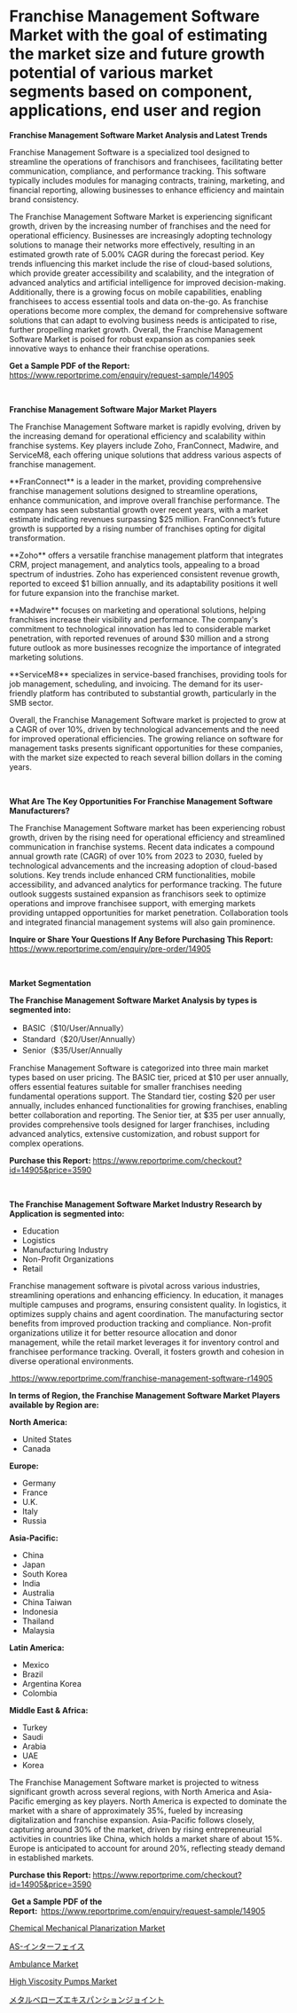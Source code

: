 <p><h1>Franchise Management Software Market with the goal of estimating the market size and future growth potential of various market segments based on component, applications, end user and region</h1></p><p><strong>Franchise Management Software Market Analysis and Latest Trends</strong></p>
<p><p>Franchise Management Software is a specialized tool designed to streamline the operations of franchisors and franchisees, facilitating better communication, compliance, and performance tracking. This software typically includes modules for managing contracts, training, marketing, and financial reporting, allowing businesses to enhance efficiency and maintain brand consistency.</p><p>The Franchise Management Software Market is experiencing significant growth, driven by the increasing number of franchises and the need for operational efficiency. Businesses are increasingly adopting technology solutions to manage their networks more effectively, resulting in an estimated growth rate of 5.00% CAGR during the forecast period. Key trends influencing this market include the rise of cloud-based solutions, which provide greater accessibility and scalability, and the integration of advanced analytics and artificial intelligence for improved decision-making. Additionally, there is a growing focus on mobile capabilities, enabling franchisees to access essential tools and data on-the-go. As franchise operations become more complex, the demand for comprehensive software solutions that can adapt to evolving business needs is anticipated to rise, further propelling market growth. Overall, the Franchise Management Software Market is poised for robust expansion as companies seek innovative ways to enhance their franchise operations.</p></p>
<p><strong>Get a Sample PDF of the Report:&nbsp;</strong> <a href="https://www.reportprime.com/enquiry/request-sample/14905">https://www.reportprime.com/enquiry/request-sample/14905</a></p>
<p>&nbsp;</p>
<p><strong>Franchise Management Software Major Market Players</strong></p>
<p><p>The Franchise Management Software market is rapidly evolving, driven by the increasing demand for operational efficiency and scalability within franchise systems. Key players include Zoho, FranConnect, Madwire, and ServiceM8, each offering unique solutions that address various aspects of franchise management.</p><p>**FranConnect** is a leader in the market, providing comprehensive franchise management solutions designed to streamline operations, enhance communication, and improve overall franchise performance. The company has seen substantial growth over recent years, with a market estimate indicating revenues surpassing $25 million. FranConnect’s future growth is supported by a rising number of franchises opting for digital transformation.</p><p>**Zoho** offers a versatile franchise management platform that integrates CRM, project management, and analytics tools, appealing to a broad spectrum of industries. Zoho has experienced consistent revenue growth, reported to exceed $1 billion annually, and its adaptability positions it well for future expansion into the franchise market.</p><p>**Madwire** focuses on marketing and operational solutions, helping franchises increase their visibility and performance. The company's commitment to technological innovation has led to considerable market penetration, with reported revenues of around $30 million and a strong future outlook as more businesses recognize the importance of integrated marketing solutions.</p><p>**ServiceM8** specializes in service-based franchises, providing tools for job management, scheduling, and invoicing. The demand for its user-friendly platform has contributed to substantial growth, particularly in the SMB sector.</p><p>Overall, the Franchise Management Software market is projected to grow at a CAGR of over 10%, driven by technological advancements and the need for improved operational efficiencies. The growing reliance on software for management tasks presents significant opportunities for these companies, with the market size expected to reach several billion dollars in the coming years.</p></p>
<p>&nbsp;</p>
<p><strong>What Are The Key Opportunities For Franchise Management Software Manufacturers?</strong></p>
<p><p>The Franchise Management Software market has been experiencing robust growth, driven by the rising need for operational efficiency and streamlined communication in franchise systems. Recent data indicates a compound annual growth rate (CAGR) of over 10% from 2023 to 2030, fueled by technological advancements and the increasing adoption of cloud-based solutions. Key trends include enhanced CRM functionalities, mobile accessibility, and advanced analytics for performance tracking. The future outlook suggests sustained expansion as franchisors seek to optimize operations and improve franchisee support, with emerging markets providing untapped opportunities for market penetration. Collaboration tools and integrated financial management systems will also gain prominence.</p></p>
<p><strong>Inquire or Share Your Questions If Any Before Purchasing This Report:</strong> <a href="https://www.reportprime.com/enquiry/pre-order/14905">https://www.reportprime.com/enquiry/pre-order/14905</a></p>
<p>&nbsp;</p>
<p><strong>Market Segmentation</strong></p>
<p><strong>The Franchise Management Software Market Analysis by types is segmented into:</strong></p>
<p><ul><li>BASIC（$10/User/Annually）</li><li>Standard（$20/User/Annually）</li><li>Senior（$35/User/Annually</li></ul></p>
<p><p>Franchise Management Software is categorized into three main market types based on user pricing. The BASIC tier, priced at $10 per user annually, offers essential features suitable for smaller franchises needing fundamental operations support. The Standard tier, costing $20 per user annually, includes enhanced functionalities for growing franchises, enabling better collaboration and reporting. The Senior tier, at $35 per user annually, provides comprehensive tools designed for larger franchises, including advanced analytics, extensive customization, and robust support for complex operations.</p></p>
<p><strong>Purchase this Report:&nbsp;</strong><a href="https://www.reportprime.com/checkout?id=14905&price=3590">https://www.reportprime.com/checkout?id=14905&price=3590</a></p>
<p>&nbsp;</p>
<p><strong>The Franchise Management Software Market Industry Research by Application is segmented into:</strong></p>
<p><ul><li>Education</li><li>Logistics</li><li>Manufacturing Industry</li><li>Non-Profit Organizations</li><li>Retail</li></ul></p>
<p><p>Franchise management software is pivotal across various industries, streamlining operations and enhancing efficiency. In education, it manages multiple campuses and programs, ensuring consistent quality. In logistics, it optimizes supply chains and agent coordination. The manufacturing sector benefits from improved production tracking and compliance. Non-profit organizations utilize it for better resource allocation and donor management, while the retail market leverages it for inventory control and franchisee performance tracking. Overall, it fosters growth and cohesion in diverse operational environments.</p></p>
<p><a href="https://www.reportprime.com/franchise-management-software-r14905">&nbsp;https://www.reportprime.com/franchise-management-software-r14905</a></p>
<p><strong>In terms of Region, the Franchise Management Software Market Players available by Region are:</strong></p>
<p>
    <p> <strong> North America: </strong>
        <ul>
            <li>United States</li>
            <li>Canada</li>
        </ul>
        </p> 
    <p> <strong> Europe: </strong>
        <ul>
            <li>Germany</li>
            <li>France</li>
            <li>U.K.</li>
            <li>Italy</li>
            <li>Russia</li>
        </ul>
        </p> 
    <p> <strong> Asia-Pacific: </strong>
        <ul>
            <li>China</li>
            <li>Japan</li>
            <li>South Korea</li>
            <li>India</li>
            <li>Australia</li>
            <li>China Taiwan</li>
            <li>Indonesia</li>
            <li>Thailand</li>
            <li>Malaysia</li>
        </ul>
        </p> 
    <p> <strong> Latin America: </strong>
        <ul>
            <li>Mexico</li>
            <li>Brazil</li>
            <li>Argentina Korea</li>
            <li>Colombia</li>
        </ul>
        </p> 
    <p> <strong> Middle East & Africa: </strong>
        <ul>
            <li>Turkey</li>
            <li>Saudi</li>
            <li>Arabia</li>
            <li>UAE</li>
            <li>Korea</li>
        </ul>
    </p>
    </p>
<p><p>The Franchise Management Software market is projected to witness significant growth across several regions, with North America and Asia-Pacific emerging as key players. North America is expected to dominate the market with a share of approximately 35%, fueled by increasing digitalization and franchise expansion. Asia-Pacific follows closely, capturing around 30% of the market, driven by rising entrepreneurial activities in countries like China, which holds a market share of about 15%. Europe is anticipated to account for around 20%, reflecting steady demand in established markets.</p></p>
<p><strong>Purchase this Report: </strong><a href="https://www.reportprime.com/checkout?id=14905&price=3590">https://www.reportprime.com/checkout?id=14905&price=3590</a></p>
<p>&nbsp;<strong>Get a Sample PDF of the Report:&nbsp;&nbsp;</strong><a href="https://www.reportprime.com/enquiry/request-sample/14905">https://www.reportprime.com/enquiry/request-sample/14905</a></p>
<p><strong></strong></p>
<p><p><a href="https://www.linkedin.com/pulse/chemical-mechanical-planarization-market-global-regional-v5vhe?trackingId=Vb7Mu%2FvGQau5%2BaG9ZDPdHw%3D%3D">Chemical Mechanical Planarization Market</a></p><p><a href="https://medium.com/@barbarakss89/as-interface-market-%E3%81%AF-%E3%82%B3%E3%82%B9%E3%83%88%E7%AE%A1%E7%90%86%E3%81%A8%E5%8A%B9%E7%8E%87%E5%90%91%E4%B8%8A%E3%82%92%E5%84%AA%E5%85%88%E3%81%97%E3%81%BE%E3%81%99-%E3%81%95%E3%82%89%E3%81%AB-%E5%A0%B1%E5%91%8A%E6%9B%B8%E3%81%AF%E5%B8%82%E5%A0%B4%E3%81%AE%E9%9C%80%E8%A6%81%E9%9D%A2%E3%81%A8%E4%BE%9B%E7%B5%A6%E9%9D%A2%E3%81%AE%E4%B8%A1%E6%96%B9%E3%82%92%E3%82%AB%E3%83%90%E3%83%BC%E3%81%97%E3%81%A6%E3%81%84%E3%81%BE%E3%81%99-as-interface-%E5%B8%82%E5%A0%B4%E3%81%AF-2024-%E3%81%8B%E3%82%89-4-4c5677767cb6">AS-インターフェイス</a></p><p><a href="https://www.linkedin.com/pulse/ambulance-market-size-type-atype-btype-crapid-response-vehicles-fwvke?trackingId=iWAecULORRKEVE9f1anazA%3D%3D">Ambulance Market</a></p><p><a href="https://medium.com/@colin.burgess8756/the-high-viscosity-pumps-market-has-grown-significantly-as-a-result-of-several-important-causes-7d7f948a75d3">High Viscosity Pumps Market</a></p><p><a href="https://medium.com/@barbarakss89/metal-bellows-expansion-joints-market-%E3%81%AF-%E3%82%B3%E3%82%B9%E3%83%88%E7%AE%A1%E7%90%86%E3%81%A8%E5%8A%B9%E7%8E%87%E5%90%91%E4%B8%8A%E3%82%92%E5%84%AA%E5%85%88%E3%81%97%E3%81%BE%E3%81%99-%E3%81%95%E3%82%89%E3%81%AB-%E5%A0%B1%E5%91%8A%E6%9B%B8%E3%81%AF%E5%B8%82%E5%A0%B4%E3%81%AE%E9%9C%80%E8%A6%81%E9%9D%A2%E3%81%A8%E4%BE%9B%E7%B5%A6%E9%9D%A2%E3%81%AE%E4%B8%A1%E6%96%B9%E3%82%92%E3%82%AB%E3%83%90%E3%83%BC%E3%81%97%E3%81%A6%E3%81%84%E3%81%BE%E3%81%99-metal-f9936ca2f2e7">メタルベローズエキスパンションジョイント</a></p></p>